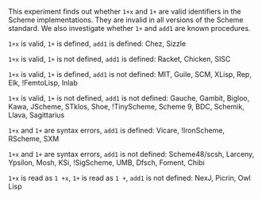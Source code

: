 This experiment finds out whether `1+x` and `1+` are valid identifiers in the Scheme implementations.  They are invalid in all versions of the Scheme standard.  We also investigate whether `1+` and `add1` are known procedures.

`1+x` is valid, `1+` is defined, `add1` is defined:  Chez, Sizzle

`1+x` is valid, `1+` is not defined, `add1` is defined:  Racket, Chicken, SISC

`1+x` is valid, `1+` is defined, `add1` is not defined:  MIT, Guile, SCM, XLisp, Rep, Elk, !FemtoLisp, Inlab

`1+x` is valid, `1+` is not defined, `add1` is not defined:  Gauche, Gambit, Bigloo, Kawa, JScheme, STklos, Shoe, !TinyScheme, Scheme 9, BDC, Schemik, Llava, Sagittarius

`1+x` and `1+` are syntax errors, `add1` is defined:  Vicare, !IronScheme, RScheme, SXM

`1+x` and `1+` are syntax errors, `add1` is not defined:  Scheme48/scsh, Larceny, Ypsilon, Mosh, KSi, !SigScheme, UMB, Dfsch, Foment, Chibi

`1+x` is read as `1 +x`, `1+` is read as `1 +`, `add1` is not defined:  NexJ, Picrin, Owl Lisp
